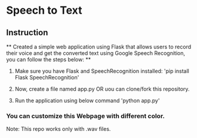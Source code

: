 # Speech to Text
## Instruction

** Created a simple web application using Flask that allows users to record their voice and get the converted text using Google Speech Recognition, you can follow the steps below: ** 
1. Make sure you have Flask and SpeechRecognition installed:
   'pip install Flask SpeechRecognition'

2. Now, create a file named app.py OR uou can clone/fork this repository.
3. Run the application using below command
   'python app.py'

### You can customize this Webpage with different color.

Note: This repo works only with .wav files.


